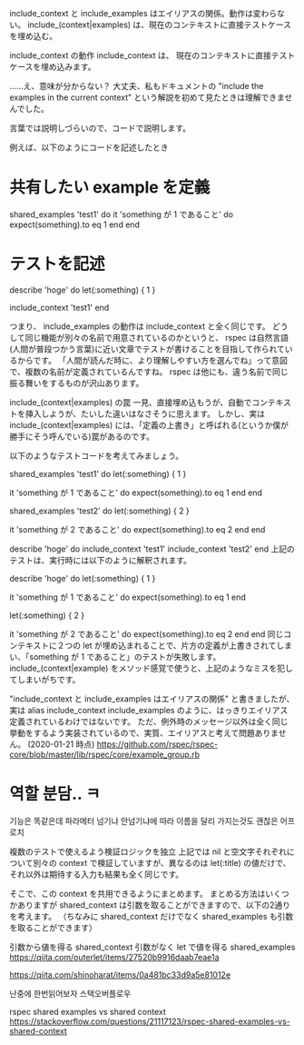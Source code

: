 include_context と include_examples はエイリアスの関係。動作は変わらない。
include_(context|examples) は、現在のコンテキストに直接テストケースを埋め込む。


include_context の動作
include_context は、 現在のコンテキストに直接テストケースを埋め込みます。

……え、意味が分からない？ 大丈夫、私もドキュメントの "include the examples in the current context" という解説を初めて見たときは理解できませんでした。

言葉では説明しづらいので、コードで説明します。

例えば、以下のようにコードを記述したとき

# 共有したい example を定義
shared_examples 'test1' do
  it 'something が 1 であること' do
    expect(something).to eq 1
  end
end

# テストを記述
describe 'hoge' do
  let(:something) { 1 }

  include_context 'test1'
end


つまり、 include_examples の動作は include_context と全く同じです。
どうして同じ機能が別々の名前で用意されているのかというと、 rspec は自然言語(人間が普段つかう言葉)に近い文章でテストが書けることを目指して作られているからです。
「人間が読んだ時に、より理解しやすい方を選んでね」って意図で、複数の名前が定義されているんですね。
rspec は他にも、違う名前で同じ振る舞いをするものが沢山あります。



include_(context|examples) の罠
一見、直接埋め込もうが、自動でコンテキストを挿入しようが、たいした違いはなさそうに思えます。
しかし、実は include_(context|examples) には、「定義の上書き」と呼ばれる(というか僕が勝手にそう呼んでいる)罠があるのです。

以下のようなテストコードを考えてみましょう。

shared_examples 'test1' do
  let(:something) { 1 }

  it 'something が 1 であること' do
    expect(something).to eq 1
  end
end

shared_examples 'test2' do
  let(:something) { 2 }

  it 'something が 2 であること' do
    expect(something).to eq 2
  end
end

describe 'hoge' do
  include_context 'test1'
  include_context 'test2'
end
上記のテストは、実行時には以下のように解釈されます。

describe 'hoge' do
  let(:something) { 1 }

  it 'something が 1 であること' do
    expect(something).to eq 1
  end

  let(:something) { 2 }

  it 'something が 2 であること' do
    expect(something).to eq 2
  end
end
同じコンテキストに２つの let が埋め込まれることで、片方の定義が上書きされてしまい、「something が 1 であること」のテストが失敗します。
include_(context|example) をメソッド感覚で使うと、上記のようなミスを犯してしまいがちです。


"include_context と include_examples はエイリアスの関係" と書きましたが、実は alias include_context include_examples のように、はっきりエイリアス定義されているわけではないです。
ただ、例外時のメッセージ以外は全く同じ挙動をするよう実装されているので、実質、エイリアスと考えて問題ありません。
(2020-01-21 時点)
https://github.com/rspec/rspec-core/blob/master/lib/rspec/core/example_group.rb



# 역할 분담.. ㅋ

기능은 똑같은데 파라메터 넘기냐 안넘기냐에 따라 이름을 달리 가지는것도 괜찮은 어프로치


複数のテストで使えるよう検証ロジックを独立
上記では nil と空文字それぞれについて別々の context で検証していますが、異なるのは let(:title) の値だけで、それ以外は期待する入力も結果も全く同じです。

そこで、この context を共用できるようにまとめます。
まとめる方法はいくつかありますが shared_context は引数を取ることができますので、以下の2通りを考えます。
（ちなみに shared_context だけでなく shared_examples も引数を取ることができます）

引数から値を得る shared_context
引数がなく let で値を得る shared_examples
https://qiita.com/outerlet/items/27520b9916daab7eae1a




https://qiita.com/shinoharat/items/0a481bc33d9a5e81012e



난중에 한번읽어보자 스택오버플로우

rspec shared examples vs shared context
https://stackoverflow.com/questions/21117123/rspec-shared-examples-vs-shared-context